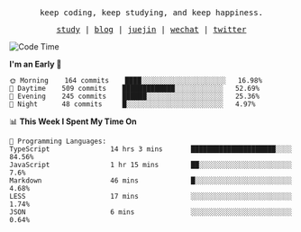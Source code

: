 <p align="center">
  <samp>
    <span>keep coding, keep studying, and keep happiness.</span>
  </samp>
</p>

<p align="center">
  <samp>
    <a href="https://github.com/ouduidui/fe-study">study</a> |
    <a href="https://deweyou.me">blog</a>  |
    <a href="https://juejin.cn/user/4309700183594366">juejin</a> |
    <a href="https://user-images.githubusercontent.com/54696834/165071004-6509e3f2-90c3-448c-9d92-3da42b0c2021.jpeg">wechat</a> |
    <a href="https://twitter.com/ouduidui">twitter</a>
  </samp>
</p>

<!--START_SECTION:waka-->
![Code Time](http://img.shields.io/badge/Code%20Time-2%2C193%20hrs%2056%20mins-blue)

**I'm an Early 🐤** 

```text
🌞 Morning    164 commits    ████░░░░░░░░░░░░░░░░░░░░░   16.98% 
🌆 Daytime    509 commits    █████████████░░░░░░░░░░░░   52.69% 
🌃 Evening    245 commits    ██████░░░░░░░░░░░░░░░░░░░   25.36% 
🌙 Night      48 commits     █░░░░░░░░░░░░░░░░░░░░░░░░   4.97%

```


📊 **This Week I Spent My Time On** 

```text
💬 Programming Languages: 
TypeScript               14 hrs 3 mins       █████████████████████░░░░   84.56% 
JavaScript               1 hr 15 mins        ██░░░░░░░░░░░░░░░░░░░░░░░   7.6% 
Markdown                 46 mins             █░░░░░░░░░░░░░░░░░░░░░░░░   4.68% 
LESS                     17 mins             ░░░░░░░░░░░░░░░░░░░░░░░░░   1.74% 
JSON                     6 mins              ░░░░░░░░░░░░░░░░░░░░░░░░░   0.64%

```


<!--END_SECTION:waka-->
